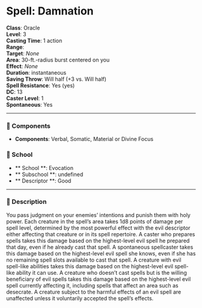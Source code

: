 
# Spell: Damnation
**Class**: Oracle  
**Level**: 3  
**Casting Time**: 1 action  
**Range**:   
**Target**: _None_  
**Area**: 30-ft.-radius burst centered on you  
**Effect**: _None_  
**Duration**: instantaneous  
**Saving Throw**: Will half (+3 vs. Will half)  
**Spell Resistance**: Yes (yes)  
**DC**: 13  
**Caster Level**: 1  
**Spontaneous**: Yes

---

### 🔮 Components
- **Components**: Verbal, Somatic, Material or Divine Focus

### 🏫 School
- ** School **: Evocation
- ** Subschool **: undefined
- ** Descriptor **: Good
---

### 📜 Description
You pass judgment on your enemies’ intentions and punish them with holy power. Each creature in the spell’s area takes 1d8 points of damage per spell level, determined by the most powerful effect with the evil descriptor either affecting that creature or in its spell repertoire. A caster who prepares spells takes this damage based on the highest-level evil spell he prepared that day, even if he already cast that spell. A spontaneous spellcaster takes this damage based on the highest-level evil spell she knows, even if she has no remaining spell slots available to cast that spell. A creature with evil spell-like abilities takes this damage based on the highest-level evil spell-like ability it can use. A creature who doesn’t cast spells but is the willing beneficiary of evil spells takes this damage based on the highest-level evil spell currently affecting it, including spells that affect an area such as desecrate. A creature subject to the harmful effects of an evil spell are unaffected unless it voluntarily accepted the spell’s effects.
